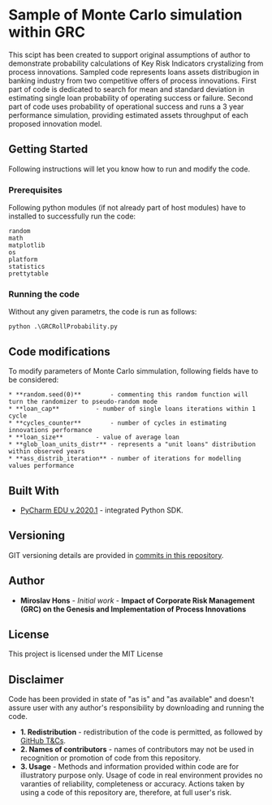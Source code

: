 # Sample of Monte Carlo simulation within GRC

This scipt has been created to support original assumptions of author to demonstrate probability calculations of Key Risk Indicators crystalizing from process innovations. Sampled code represents loans assets distribugion in banking industry from two competitive offers of process innovations. First part of code is dedicated to search for mean and standard deviation in estimating single loan probability of operating success or failure. Second part of code uses probability of operational success and runs a 3 year performance simulation, providing estimated assets throughput of each proposed innovation model.

## Getting Started

Following instructions will let you know how to run and modify the code.

### Prerequisites

Following python modules (if not already part of host modules) have to installed to successfully run the code:

```
random
math	
matplotlib
os
platform
statistics
prettytable
```

### Running the code

Without any given parametrs, the code is run as follows:

```
python .\GRCRollProbability.py
```

## Code modifications

To modify parameters of Monte Carlo simmulation, following fields have to be considered:

```
* **random.seed(0)**		- commenting this random function will turn the randomizer to pseudo-random mode
* **loan_cap**			- number of single loans iterations within 1 cycle
* **cycles_counter**		- number of cycles in estimating innovations performance
* **loan_size**			- value of average loan
* **glob_loan_units_distr**	- represents a "unit loans" distribution within observed years
* **ass_distrib_iteration**	- number of iterations for modelling values performance
```

## Built With

* [PyCharm EDU v.2020.1](https://blog.jetbrains.com/pycharm/2020/04/pycharm-2020-1-out-now/) - integrated Python SDK.


## Versioning

GIT versioning details are provided in [commits in this repository](https://github.com/Mirris/Miroslav-Hons---Monte-Carlo-in-GRC/commits/master).

## Author

* **Miroslav Hons** - *Initial work* - **Impact of Corporate Risk Management (GRC) on the Genesis and Implementation of Process Innovations**


## License

This project is licensed under the MIT License

## Disclaimer

Code has been provided in state of "as is" and "as available" and doesn't assure user with any author's responsibility by downloading and running the code.

* **1. Redistribution** - redistribution of the code is permitted, as followed by [GitHub T&Cs](https://help.github.com/en/github/site-policy/github-terms-of-service).
* **2. Names of contributors** - names of contributors may not be used in recognition or promotion of code from this repository.
* **3. Usage** - Methods and information provided within code are for illustratory purpose only. Usage of code in real environment provides no varanties of reliability, completeness or accuracy. Actions taken by using a code of this repository are, therefore, at full user's risk.